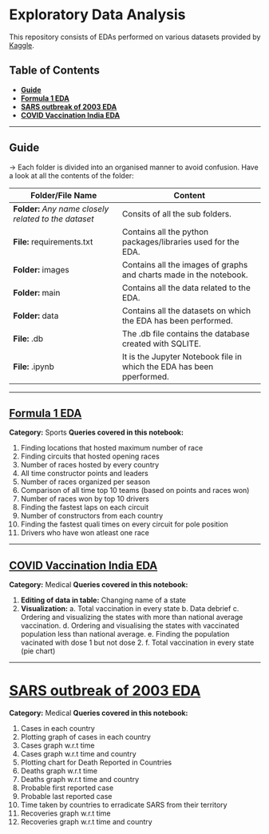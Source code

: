 # Exploratory Data Analysis

This repository consists of EDAs performed on various datasets provided by [Kaggle](https://www.kaggle.com).

## Table of Contents

- [**Guide**](#Guide)
- [**Formula 1 EDA**](#formula-1-eda)
- [**SARS outbreak of 2003 EDA**](#sars-outbreak-of-2003-eda)
- [**COVID Vaccination India EDA**](#covid-vaccination-india-eda)
___

## Guide

-> Each folder is divided into an organised manner to avoid confusion. Have a look at all the contents of the folder:

| Folder/File Name | Content |
| --- | --- |
| **Folder:** *Any name closely related to the dataset* | Consits of all the sub folders.|
| **File:** requirements.txt | Contains all the python packages/libraries used for the EDA.|
| **Folder:** images | Contains all the images of graphs and charts made in the notebook.|
| **Folder:** main | Contains all the data related to the EDA.|
| **Folder:** data | Contains all the datasets on which the EDA has been performed.|
| **File:** .db | The .db file contains the database created with SQLITE.|
| **File:** .ipynb | It is the Jupyter Notebook file in which the EDA has been pperformed.|

___


## [Formula 1 EDA](https://github.com/Raveesh1505/EDA/tree/main/Formula%201)

**Category:** Sports
**Queries covered in this notebook:**

1. Finding locations that hosted maximum number of race
2. Finding circuits that hosted opening races
3. Number of races hosted by every country
4. All time constructor points and leaders
5. Number of races organized per season
6. Comparison of all time top 10 teams (based on points and races won)
7. Number of races won by top 10 drivers
8. Finding the fastest laps on each circuit
9. Number of constructors from each country
10. Finding the fastest quali times on every circuit for pole position
11. Drivers who have won atleast one race

___

## [COVID Vaccination India EDA](https://github.com/Raveesh1505/EDA/tree/main/COVID-Vaccination-India)

**Category:** Medical
**Queries covered in this notebook:**

1. **Editing of data in table:** Changing name of a state
2. **Visualization:**
    a. Total vaccination in every state
    b. Data debrief
    c. Ordering and visualizing the states with more than national average vaccination.
    d. Ordering and visualising the states with vaccinated population less than national average.
    e. Finding the population vacinated with dose 1 but not dose 2.
    f. Total vaccination in every state (pie chart)

___

# [SARS outbreak of 2003 EDA](https://github.com/Raveesh1505/EDA/tree/main/SARS%202003)


**Category:** Medical
**Queries covered in this notebook:**

1. Cases in each country
2. Plotting graph of cases in each country
3. Cases graph w.r.t time
4. Cases graph w.r.t time and country
5. Plotting chart for Death Reported in Countries
6. Deaths graph w.r.t time
7. Deaths graph w.r.t time and country
8. Probable first reported case
9. Probable last reported case
10. Time taken by countries to erradicate SARS from their territory
11. Recoveries graph w.r.t time
12. Recoveries graph w.r.t time and country
